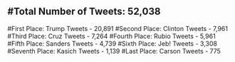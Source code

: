 #Total Number of Tweets: 52,038 
---
#First Place: Trump Tweets - 20,891
#Second Place: Clinton Tweets - 7,961
#Third Place: Cruz Tweets - 7,264
#Fourth Place: Rubio Tweets - 5,961
#Fifth Place: Sanders Tweets - 4,739
#Sixth Place: Jeb! Tweets - 3,308
#Seventh Place: Kasich Tweets - 1,139
#Last Place: Carson Tweets - 775
